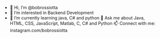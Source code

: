 - 👋 Hi, I’m @bobrossiotta
- 👀 I’m interested in Backend Development
- 🌱 I’m currently learning java, C# and python
💬 Ask me about Java, HTML, CSS, JavaScript, Matlab, C, C# and Python
📫 Connect with me: instagram.com/bobrossiotta

<!---
bobrossiotta/bobrossiotta is a ✨ special ✨ repository because its `README.md` (this file) appears on your GitHub profile.
You can click the Preview link to take a look at your changes.
--->
